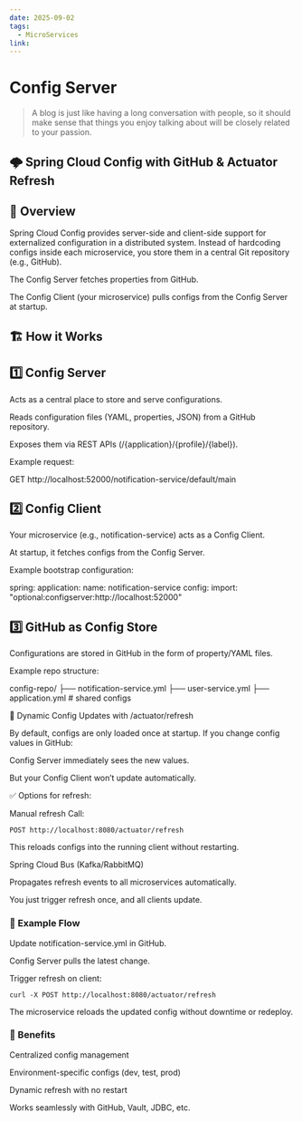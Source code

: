 ```yaml
---
date: 2025-09-02
tags:
  - MicroServices
link:
---
```



# Config Server

> A blog is just like having a long conversation with people, so it should make sense that things you enjoy talking about will be closely related to your passion.



## 🌩️ Spring Cloud Config with GitHub & Actuator Refresh
## 🔑 Overview

Spring Cloud Config provides server-side and client-side support for externalized configuration in a distributed system.
Instead of hardcoding configs inside each microservice, you store them in a central Git repository (e.g., GitHub).

The Config Server fetches properties from GitHub.

The Config Client (your microservice) pulls configs from the Config Server at startup.

## 🏗️ How it Works
## 1️⃣ Config Server

Acts as a central place to store and serve configurations.

Reads configuration files (YAML, properties, JSON) from a GitHub repository.

Exposes them via REST APIs (/{application}/{profile}/{label}).

Example request:

GET http://localhost:52000/notification-service/default/main

## 2️⃣ Config Client

Your microservice (e.g., notification-service) acts as a Config Client.

At startup, it fetches configs from the Config Server.

Example bootstrap configuration:

spring:
  application:
    name: notification-service
  config:
    import: "optional:configserver:http://localhost:52000"

## 3️⃣ GitHub as Config Store

Configurations are stored in GitHub in the form of property/YAML files.

Example repo structure:

config-repo/
  ├── notification-service.yml
  ├── user-service.yml
  ├── application.yml   # shared configs

🔄 Dynamic Config Updates with /actuator/refresh

By default, configs are only loaded once at startup.
If you change config values in GitHub:

Config Server immediately sees the new values.

But your Config Client won’t update automatically.

✅ Options for refresh:

Manual refresh
Call:
```
POST http://localhost:8080/actuator/refresh
```

This reloads configs into the running client without restarting.

Spring Cloud Bus (Kafka/RabbitMQ)

Propagates refresh events to all microservices automatically.

You just trigger refresh once, and all clients update.

### 📜 Example Flow

Update notification-service.yml in GitHub.

Config Server pulls the latest change.

Trigger refresh on client:

```
curl -X POST http://localhost:8080/actuator/refresh
```

The microservice reloads the updated config without downtime or redeploy.

### 🚀 Benefits

Centralized config management

Environment-specific configs (dev, test, prod)

Dynamic refresh with no restart

Works seamlessly with GitHub, Vault, JDBC, etc.


